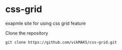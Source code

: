 # css-grid
exapmle site for using css grid feature

Clone the repository
```
git clone https://github.com/vikMAKS/css-grid.git
```

